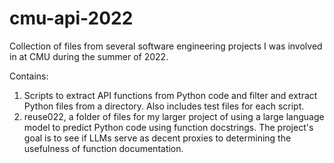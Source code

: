 # cmu-api-2022

Collection of files from several software engineering projects I was involved in at CMU during the summer of 2022.

Contains:
1) Scripts to extract API functions from Python code and filter and extract Python files from a directory. Also includes test files for each script.
2) reuse022, a folder of files for my larger project of using a large language model to predict Python code using function docstrings. The project's goal is to see if LLMs serve as decent proxies to determining the usefulness of function documentation.
